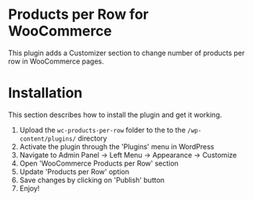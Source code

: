 # Products per Row for WooCommerce

This plugin adds a Customizer section to change number of products per row in WooCommerce pages.

# Installation

This section describes how to install the plugin and get it working.

1. Upload the `wc-products-per-row` folder to the to the `/wp-content/plugins/` directory
2. Activate the plugin through the 'Plugins' menu in WordPress
3. Navigate to Admin Panel -> Left Menu -> Appearance -> Customize
4. Open 'WooCommerce Products per Row' section
5. Update 'Products per Row' option
7. Save changes by clicking on 'Publish' button
8. Enjoy!
